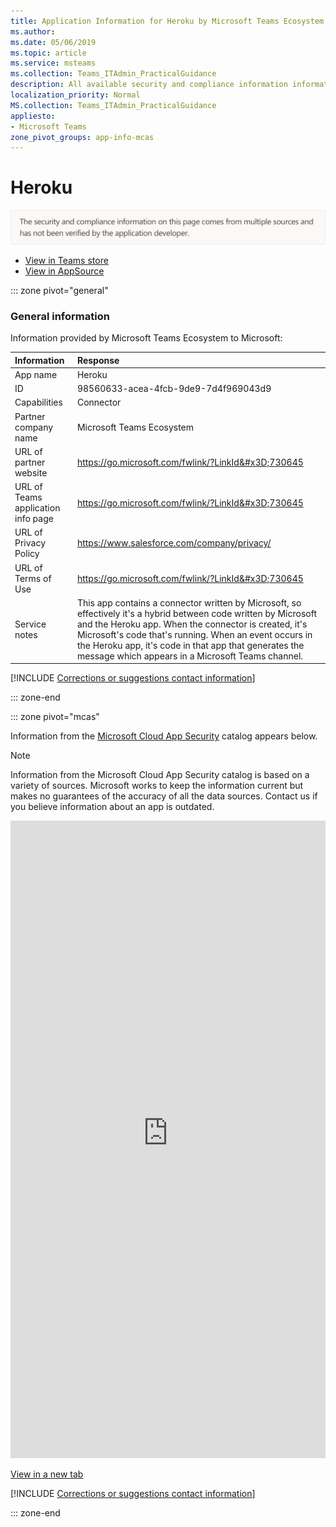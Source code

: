 ```yaml
---
title: Application Information for Heroku by Microsoft Teams Ecosystem
ms.author: 
ms.date: 05/06/2019
ms.topic: article
ms.service: msteams
ms.collection: Teams_ITAdmin_PracticalGuidance
description: All available security and compliance information information for Heroku, its data handling policies, its Microsoft Cloud App Security app catalog information, and security/compliance information in the CSA STAR registry.
localization_priority: Normal
MS.collection: Teams_ITAdmin_PracticalGuidance
appliesto:
- Microsoft Teams
zone_pivot_groups: app-info-mcas
---
```

# Heroku

<p></p><img alt="Non-attested image" src="./images/unattested.png" width="650"/>

* <a href="https://teams.microsoft.com/l/app/98560633-acea-4fcb-9de9-7d4f969043d9" target="_blank">View in Teams store</a>
* <a href="https://appsource.microsoft.com/en-us/product/office/WA104381546" target="_blank">View in AppSource</a>

::: zone pivot="general"

### General information

Information provided by Microsoft Teams Ecosystem to Microsoft:

| **Information** | **Response** |
|:----------------|:-------------|
| App name | Heroku |
| ID | 98560633-acea-4fcb-9de9-7d4f969043d9 |
| Capabilities | Connector |
| Partner company name | Microsoft Teams Ecosystem |
| URL of partner website | <https://go.microsoft.com/fwlink/?LinkId&#x3D;730645> |
| URL of Teams application info page | <https://go.microsoft.com/fwlink/?LinkId&#x3D;730645> |
| URL of Privacy Policy | <https://www.salesforce.com/company/privacy/> |
| URL of Terms of Use | <https://go.microsoft.com/fwlink/?LinkId&#x3D;730645> |
| Service notes | This app contains a connector written by Microsoft, so effectively it&#x27;s a hybrid between code written by Microsoft and the Heroku app. When the connector is created, it&#x27;s Microsoft&#x27;s code that&#x27;s running. When an event occurs in the Heroku app, it&#x27;s code in that app that generates the message which appears in a Microsoft Teams channel. |

 [!INCLUDE [Corrections or suggestions contact information](./includes/corrections-or-suggestions.md)]

::: zone-end


::: zone pivot="mcas"

Information from the [Microsoft Cloud App Security](https://www.microsoft.com/en-us/enterprise-mobility-security/cloud-app-security) catalog appears below.

> [!NOTE]
> Information from the Microsoft Cloud App Security catalog is based on a variety of sources. Microsoft works to keep the information current but makes no guarantees of the accuracy of all the data sources. Contact us if you believe information about an app is outdated.

<iframe height='1020' title='Microsoft Cloud App Security Information' src='https://3ca685143b5b46b4b0e5266dadf2e97c.codepen.website/#/dashboard/13909' frameborder='no'  style='width: 100%;'></iframe>

<a href="https://3ca685143b5b46b4b0e5266dadf2e97c.codepen.website/#/dashboard/13909" target="_blank">View in a new tab</a>

[!INCLUDE [Corrections or suggestions contact information](./includes/corrections-or-suggestions.md)]

::: zone-end

